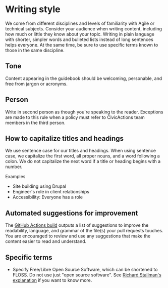 # Writing style

We come from different disciplines and levels of familiarity with Agile or technical subjects. Consider your audience when writing content, including how much or little they know about your topic. Writing in plain language with shorter, simpler words and bulleted lists instead of long sentences helps everyone. At the same time, be sure to use specific terms known to those in the same discipline.

## Tone

Content appearing in the guidebook should be welcoming, personable, and free from jargon or acronyms.

## Person

Write in second person as though you're speaking to the reader. Exceptions are made to this rule when a policy must refer to CivicActions team members in the third person.

## How to capitalize titles and headings

We use sentence case for our titles and headings. When using sentence case, we capitalize the first word, all proper nouns, and a word following a colon. We do not capitalize the next word if a title or heading begins with a number.

Examples

- Site building using Drupal
- Engineer's role in client relationships
- Accessibility: Everyone has a role

## Automated suggestions for improvement

The [GitHub Actions build](github-actions.md) outputs a list of suggestions to improve the readability, language, and grammar of the file(s) your pull requests touches. You are encouraged to review and use any suggestions that make the content easier to read and understand.

## Specific terms

- Specify Free/Libre Open Source Software, which can be shortened to FLOSS. Do not use just "open source software". See [Richard Stallman's explanation](https://www.gnu.org/philosophy/floss-and-foss.en.html) if you want to know more.

